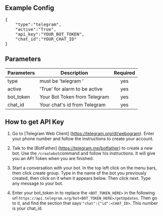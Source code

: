 ## Example Config

<pre>
{
    "type":"telegram",
    "active":"True",
    "api_key":"YOUR_BOT_TOKEN",
    "chat_id":"YOUR_CHAT_ID"
}
</pre>


## Parameters
| Parameters     | Description                            | Required  |
| -------------- |----------------------------------------|:---------:|
| type           | must be 'telegram '                    | yes       |
| active         | 'True' for alarm to be active          | yes       |
| bot_token      | Your Bot Token from Telegram           | yes       |
| chat_id        | Your chat's id from Telegram          | yes       |


## How to get API Key

1. Go to [Telegram Web Client] (https://telegram.org/dl/webogram). Enter your phone number and follow the instructions to create your account. 

2. Talk to the [BotFather] (https://telegram.me/botfather) to create a new bot. Use the `/createbot`command and follow his instructions. It will give you an API Token when you are finished.

3. Start a conversation with your bot. In the top left click on the menu bars, then click create group. Type in the name of the bot you previously created, then click on it when it appears below. Then click next. Type any message to your bot. 

4. Enter your bot_token in to replace the `<BOT_TOKEN_HERE>` in the following url `https://api.telegram.org/bot<BOT_TOKEN_HERE>/getUpdates`. Then go to it, and find the section that says `"chat":{"id":<CHAT_ID>`. This number is your chat_id. 